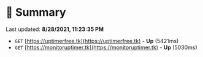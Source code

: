 # 📖 Summary
Last updated: **8/28/2021, 11:23:35 PM**

- `GET` [https://uptimerfree.tk](https://uptimerfree.tk) - **Up** (5421ms)
- `GET` [https://monitoruptimer.tk](https://monitoruptimer.tk) - **Up** (5030ms)
